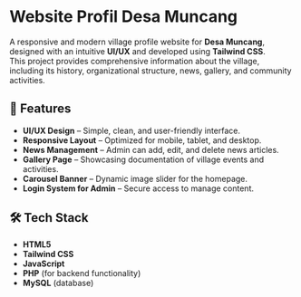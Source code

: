 # Website Profil Desa Muncang

A responsive and modern village profile website for **Desa Muncang**, designed with an intuitive **UI/UX** and developed using **Tailwind CSS**.  
This project provides comprehensive information about the village, including its history, organizational structure, news, gallery, and community activities.

## 🚀 Features
- **UI/UX Design** – Simple, clean, and user-friendly interface.
- **Responsive Layout** – Optimized for mobile, tablet, and desktop.
- **News Management** – Admin can add, edit, and delete news articles.
- **Gallery Page** – Showcasing documentation of village events and activities.
- **Carousel Banner** – Dynamic image slider for the homepage.
- **Login System for Admin** – Secure access to manage content.

## 🛠️ Tech Stack
- **HTML5**
- **Tailwind CSS**
- **JavaScript**
- **PHP** (for backend functionality)
- **MySQL** (database)

